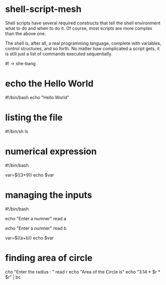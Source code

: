# shell-script-mesh

Shell scripts have several required constructs that tell the shell environment what to do and when to do it. Of course, most scripts are more complex than the above one.

The shell is, after all, a real programming language, complete with variables, control structures, and so forth. No matter how complicated a script gets, it is still just a list of commands executed sequentially.

#! -> she-bang
# echo the Hello World
#!/bin/bash
echo "Hello World"

# listing the file 
#!/bin/sh
ls

# numerical expression
#!/bin/bash

var=$((3+9))
echo $var

# managing the inputs 

#!/bin/bash

echo "Enter a numner"
read a

echo "Enter a numner"
read b

var=$((a+b))
echo $var

# finding area of circle 

cho "Enter the radius : "
read r
echo "Area of the Circle is"
echo "3.14 * $r * $r" | bc
